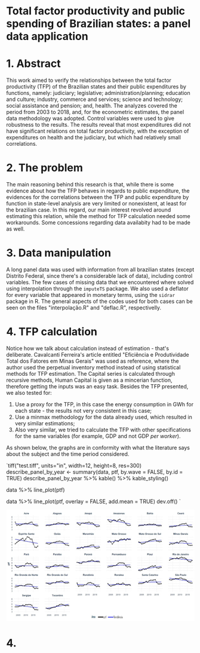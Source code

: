 # Total factor productivity and public spending of Brazilian states: a panel data application


# 1. Abstract
This work aimed to verify the relationships between the total factor
productivity (TFP) of the Brazilian states and their public expenditures by functions,
namely: judiciary; legislative; administration/planning; education and culture;
industry, commerce and services; science and technology; social assistance and
pension; and, health. The analyzes covered the period from 2003 to 2018, and, for the
econometric estimates, the panel data methodology was adopted. Control variables
were used to give robustness to the results. The results reveal that most expenditures
did not have significant relations on total factor productivity, with the exception of
expenditures on health and the judiciary, but which had relatively small correlations.

# 2. The problem
The main reasoning behind this research is that, while there is some evidence about how the TFP behaves in regards to public expenditure, the evidences for the correlations between the TFP and public expenditure by function in state-level analysis are very limited or nonexistent, at least for the brazilian case. In this regard, our main interest revolved around estimating this relation, while the method for TFP calculation needed some workarounds. Some concessions regarding data availabity had to be made as well.

# 3. Data manipulation

A long panel data was used with information from all brazilian states (except Distrito Federal, since there's a considerable lack of data), including control variables. 
The few cases of missing data that we encountered where solved using interpolation through the `imputeTS` package. We also used a deflator for every variable that appeared in monetary terms, using the `sidrar` package in R. 
The general aspects of the codes used for both cases can be seen on the files "interpolação.R" and "deflac.R", respectivelly. 


# 4. TFP calculation

Notice how we talk about calculation instead of estimation - that's deliberate. Cavalcanti Ferreira's article entitled "Eficiência e Produtividade Total dos Fatores em
Minas Gerais" was used as reference, where the author used the perpetual inventory method instead of using statistical methods for TFP estimation. The Capital series is calculated through recursive methods, Human Capital is given as a mincerian function, therefore getting the inputs was an easy task.
Besides the TFP presented, we also tested for:

1. Use a proxy for the TFP, in this case the energy consumption in GWh for each state - the results not very consistent in this case;
2. Use a minmax methodology for the data already used, which resulted in very similar estimations;
3. Also very similar, we tried to calculate the TFP with other specifications for the same variables (for example, GDP and not GDP _per worker_).

As shown below, the graphs are in conformity with what the literature says about the subject and the time period considered.   

`tiff("test.tiff", units="in", width=12, height=8, res=300)
describe_panel_by_year  <- summary(data, ptf, by.wave = FALSE, by.id = TRUE)
describe_panel_by_year %>% 
  kable() %>%
  kable_styling()

data %>% 
  line_plot(ptf)

data %>% 
  line_plot(ptf, 
            overlay = FALSE,
            add.mean = TRUE)
dev.off()
`

<img src="ptf monografia.jpg">


# 4. 
